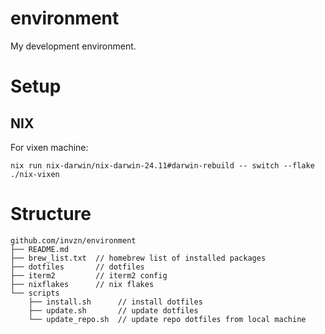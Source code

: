 environment
===========

My development environment.

# Setup

## NIX

For vixen machine:
```
nix run nix-darwin/nix-darwin-24.11#darwin-rebuild -- switch --flake ./nix-vixen
```

# Structure

```
github.com/invzn/environment
├── README.md
├── brew_list.txt  // homebrew list of installed packages
├── dotfiles       // dotfiles
├── iterm2         // iterm2 config
├── nixflakes      // nix flakes
└── scripts
    ├── install.sh      // install dotfiles
    ├── update.sh       // update dotfiles
    └── update_repo.sh  // update repo dotfiles from local machine
```
